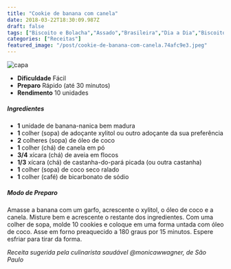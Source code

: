 ```yaml
---
title: "Cookie de banana com canela"
date: 2018-03-22T18:30:09.987Z
draft: false
tags: ["Biscoito e Bolacha","Assado","Brasileira","Dia a Dia","Biscoito e bolacha","Receitas","Receitas com frutas","Receitas rápidas","Receitas sem glúten","Receitas simples e fáceis"]
categories: ["Receitas"]
featured_image: "/post/cookie-de-banana-com-canela.74afc9e3.jpeg"
---
```


![capa](/post/cookie-de-banana-com-canela.74afc9e3.jpeg)

*   **Dificuldade** Fácil
*   **Preparo** Rápido (até 30 minutos)
*   **Rendimento** 10 unidades

##### Ingredientes

*   **1** unidade de banana-nanica bem madura
*   **1** colher (sopa) de adoçante xylitol ou outro adoçante da sua preferência
*   **2** colheres (sopa) de óleo de coco
*   **1** colher (chá) de canela em pó
*   **3/4** xícara (chá) de aveia em flocos
*   **1/3** xícara (chá) de castanha-do-pará picada (ou outra castanha)
*   **1** colher (sopa) de coco seco ralado
*   **1** colher (café) de bicarbonato de sódio

##### Modo de Preparo

Amasse a banana com um garfo, acrescente o xylitol, o óleo de coco e a canela. Misture bem e acrescente o restante dos ingredientes. Com uma colher de sopa, molde 10 cookies e coloque em uma forma untada com óleo de coco. Asse em forno preaquecido a 180 graus por 15 minutos. Espere esfriar para tirar da forma.

_Receita sugerida pela culinarista saudável @monicawwagner, de São Paulo_

